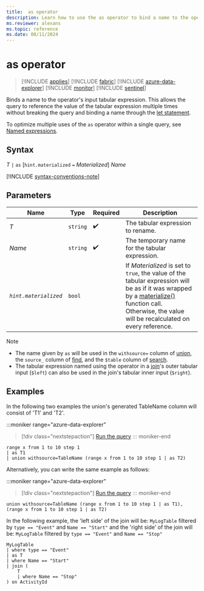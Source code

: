 ```yaml
---
title:  as operator
description: Learn how to use the as operator to bind a name to the operator's input tabular expression.
ms.reviewer: alexans
ms.topic: reference
ms.date: 08/11/2024
---
```

# as operator

> [!INCLUDE [applies](../includes/applies-to-version/applies.md)] [!INCLUDE [fabric](../includes/applies-to-version/fabric.md)] [!INCLUDE [azure-data-explorer](../includes/applies-to-version/azure-data-explorer.md)] [!INCLUDE [monitor](../includes/applies-to-version/monitor.md)] [!INCLUDE [sentinel](../includes/applies-to-version/sentinel.md)]

Binds a name to the operator's input tabular expression. This allows the query to reference the value of the tabular expression multiple times without breaking the query and binding a name through the [let statement](let-statement.md).

To optimize multiple uses of the `as` operator within a single query, see [Named expressions](named-expressions.md).

## Syntax

*T* `|` `as` [`hint.materialized` `=` *Materialized*] *Name*

[!INCLUDE [syntax-conventions-note](../includes/syntax-conventions-note.md)]

## Parameters

| Name | Type | Required | Description |
|--|--|--|--|
|*T*| `string` |  :heavy_check_mark: | The tabular expression to rename.|
| *Name*| `string` |  :heavy_check_mark: | The temporary name for the tabular expression.|
| *`hint.materialized`*| `bool` |  | If *Materialized* is set to `true`, the value of the tabular expression will be as if it was wrapped by a [materialize()](materialize-function.md) function call. Otherwise, the value will be recalculated on every reference.|

> [!NOTE]
>
> * The name given by `as` will be used in the `withsource=` column of [union](union-operator.md), the `source_` column of [find](find-operator.md), and the `$table` column of [search](search-operator.md).
> * The tabular expression named using the operator in a [join](join-operator.md)'s outer tabular input (`$left`) can also be used in the join's tabular inner input (`$right`).

## Examples

In the following two examples the union's generated TableName column will consist of 'T1' and 'T2'.

:::moniker range="azure-data-explorer"
> [!div class="nextstepaction"]
> <a href="https://dataexplorer.azure.com/?query=H4sIAAAAAAAAAytKzEtPVahQSCvKz1UwVCjJVzA0UCguSS0AcrhqFBKLFULAjNK8zPw8hfLMkozi/NKi5FTbkMSknFS/xNxUBY0iPGZAjDDSBAAgKK6faAAAAA==" target="_blank">Run the query</a>
::: moniker-end

```kusto
range x from 1 to 10 step 1 
| as T1 
| union withsource=TableName (range x from 1 to 10 step 1 | as T2)
```

Alternatively, you can write the same example as follows:

:::moniker range="azure-data-explorer"
> [!div class="nextstepaction"]
> <a href="https://dataexplorer.azure.com/?query=H4sIAAAAAAAAAyvNy8zPUyjPLMkozi8tSk61DUlMykn1S8xNVdAoSsxLT1WoUEgrys9VMFQoyVcwNFAoLkktAHJqFBKLFUIMNXWIUWakCQB5tG07ZwAAAA==" target="_blank">Run the query</a>
::: moniker-end

```kusto
union withsource=TableName (range x from 1 to 10 step 1 | as T1), (range x from 1 to 10 step 1 | as T2)
```

In the following example, the 'left side' of the join will be:
`MyLogTable` filtered by `type == "Event"` and `Name == "Start"`
and the 'right side' of the join will be:
`MyLogTable` filtered by `type == "Event"` and `Name == "Stop"`

```kusto
MyLogTable  
| where type == "Event"
| as T
| where Name == "Start"
| join (
    T
    | where Name == "Stop"
) on ActivityId
```
